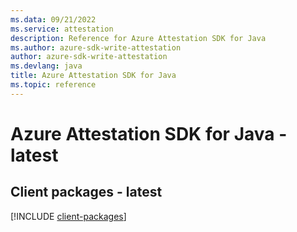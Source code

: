 ```yaml
---
ms.data: 09/21/2022
ms.service: attestation
description: Reference for Azure Attestation SDK for Java
ms.author: azure-sdk-write-attestation
author: azure-sdk-write-attestation
ms.devlang: java
title: Azure Attestation SDK for Java
ms.topic: reference
---
```

# Azure Attestation SDK for Java - latest

## Client packages - latest
[!INCLUDE [client-packages](attestation-client-index.md)]
